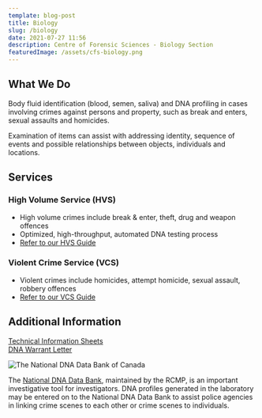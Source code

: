 ```yaml
---
template: blog-post
title: Biology
slug: /biology
date: 2021-07-27 11:56
description: Centre of Forensic Sciences - Biology Section
featuredImage: /assets/cfs-biology.png
---
```

## What We Do

Body fluid identification (blood, semen, saliva) and DNA profiling in cases involving crimes against persons and property, such as break and enters, sexual assaults and homicides.

Examination of items can assist with addressing identity, sequence of events and possible relationships between objects, individuals and locations.

## Services

### High Volume Service (HVS)

* High volume crimes include break & enter, theft, drug and weapon offences
* Optimized, high-throughput, automated DNA testing process
* [Refer to our HVS Guide](https://www.mcscs.jus.gov.on.ca/english/CentreForensicSciences/Sectioninformation/Biology/CFSBiologyDNAHighVolumeServiceProtocol.html)

### Violent Crime Service (VCS)

* Violent crimes include homicides, attempt homicide, sexual assault, robbery offences
* [Refer to our VCS Guide](https://www.mcscs.jus.gov.on.ca/english/CentreForensicSciences/EvidenceCollectionandCaseAcceptance/CFSViolentCrimeServiceVCSGuide.html)

## Additional Information

[Technical Information Sheets](https://www.mcscs.jus.gov.on.ca/english/centre_forensic/InformationforInvestigatorsSubmitters/TechnicalInformationSheets/CFS_tech_sheets.html)\
[DNA Warrant Letter](https://www.mcscs.jus.gov.on.ca/english/CentreForensicSciences/TechnicalInformationSheets/Biology/DNAWarrantComparisonSamples.html)

![The National DNA Data Bank of Canada](/assets/dna.png)

The [National DNA Data Bank](https://www.rcmp-grc.gc.ca/en/forensics/national-dna-data-bank), maintained by the RCMP, is an important investigative tool for investigators. DNA profiles generated in the laboratory may be entered on to the National DNA Data Bank to assist police agencies in linking crime scenes to each other or crime scenes to individuals.